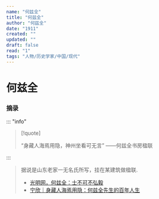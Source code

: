 ```yaml
---
name: "何兹全"
title: "何兹全"
author: "何兹全"
date: "1911"
created: ""
updated: ""
draft: false
read: "1"
tags: "人物/历史学家/中国/现代"
---
```


# 何兹全

### 摘录

::: "info"

> [!quote]
>
> “身藏人海焉用隐，神州坐看可无言”
> ——何兹全书房楹联

:::

> 据说是山东老家一无名氏所写，挂在某建筑做楹联.
> * [光明网，何兹全：士不可不弘毅 ](https://wenhuaqiangguo.gmw.cn/2021-07/05/content_34971432.htm)
> * [宁欣｜身藏人海焉用隐：何兹全先生的百年人生](https://new.qq.com/rain/a/20210907A0AMM600)
